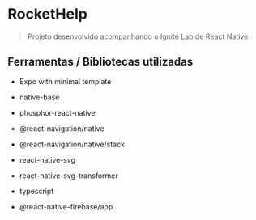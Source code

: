 # RocketHelp

> Projeto desenvolvido acompanhando o Ignite Lab de React Native

## Ferramentas / Bibliotecas utilizadas

- Expo with minimal template

- native-base

- phosphor-react-native

- @react-navigation/native

- @react-navigation/native/stack

- react-native-svg

- react-native-svg-transformer

- typescript

- @react-native-firebase/app
